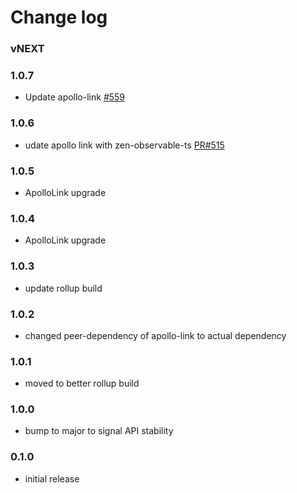 # Change log

### vNEXT

### 1.0.7

* Update apollo-link [#559](https://github.com/apollographql/apollo-link/pull/559)

### 1.0.6

* udate apollo link with zen-observable-ts [PR#515](https://github.com/apollographql/apollo-link/pull/515)

### 1.0.5

* ApolloLink upgrade

### 1.0.4

* ApolloLink upgrade

### 1.0.3

* update rollup build

### 1.0.2

* changed peer-dependency of apollo-link to actual dependency

### 1.0.1

* moved to better rollup build

### 1.0.0

* bump to major to signal API stability

### 0.1.0

* initial release
